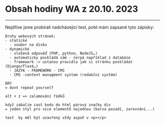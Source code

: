 # Obsah hodiny WA z 20.10. 2023
---
Nejdříve jsme probírali nadcházející test, poté mám zapsané tyto zápisky:
```
Druhy webových stránek:
- statické
  - soubor na disku
- dynamické
  - složená odpověď (PHP, python, NodeJS…)
  - automaticky poskládá sám - čerpá například z databáze
  - framework -> ustanou pravidla jak si stránku poskládat (Django/Flask…)
  - JAZYK - FRAMEWORK - CMS
  - CMS -content managment system (redakční systém)

DRY 
= dont repeat yourself

alt + z => zalamování řádků

když zabalim cast kodu do html párový značky div
= jeden styl pro více elementů najednou (barva pozadí, zarovnání...)

text  by měl být uzavřený vždy aspoň v <p></p>
```